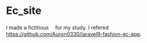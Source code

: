 # Ec_site

I made a fictitious　 for my study.
I refered https://github.com/Auron0330/laravel9-fashion-ec-app.
